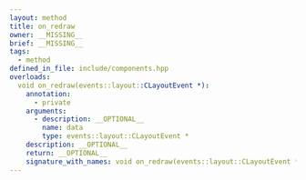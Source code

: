 ```yaml
---
layout: method
title: on_redraw
owner: __MISSING__
brief: __MISSING__
tags:
  - method
defined_in_file: include/components.hpp
overloads:
  void on_redraw(events::layout::CLayoutEvent *):
    annotation:
      - private
    arguments:
      - description: __OPTIONAL__
        name: data
        type: events::layout::CLayoutEvent *
    description: __OPTIONAL__
    return: __OPTIONAL__
    signature_with_names: void on_redraw(events::layout::CLayoutEvent * data)
---
```

